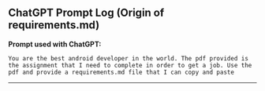 ## ChatGPT Prompt Log (Origin of requirements.md)

**Prompt used with ChatGPT:**
```
You are the best android developer in the world. The pdf provided is the assignment that I need to complete in order to get a job. Use the pdf and provide a requirements.md file that I can copy and paste
```
---

